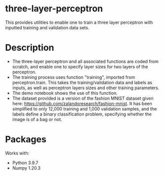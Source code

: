 # three-layer-perceptron
This provides utilities to enable one to train a three layer perceptron with inputted training and validation data sets. 

# Description 
- The three-layer perceptron and all associated functions are coded from scratch, and enable one to specify layer sizes for two layers of the perceptron.
- The training process uses function "training", imported from perceptron.train. This takes the training/validation data and labels as inputs, as well as perceptron layers sizes and other training parameters.
- The demo notebook shows the use of this function.
- The dataset provided is a version of the fashion MNIST dataset given here: https://github.com/zalandoresearch/fashion-mnist. It has been simplified to only 12,000 training and 1,000 validation samples, and the labels define a binary classification problem, specifying whether the image is of a bag or not. 

# Packages
Works with:
- Python 3.9.7
- Numpy 1.20.3
